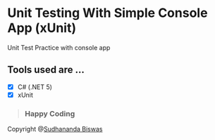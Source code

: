 # Unit Testing With Simple Console App (xUnit)
Unit Test Practice with console app

## Tools used are ...
- [x] C# (.NET 5)
- [x] xUnit

> ### Happy Coding
Copyright @[Sudhananda Biswas](https://www.linkedin.com/in/madcoderbubt/)
